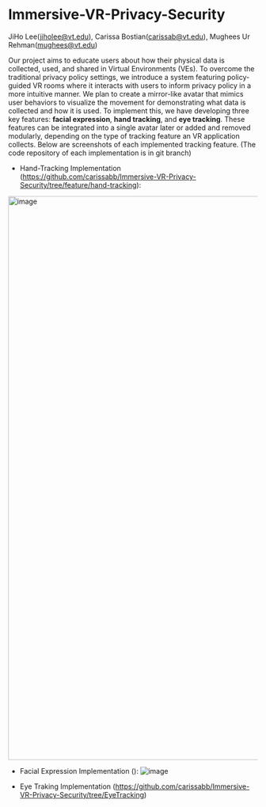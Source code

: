 # Immersive-VR-Privacy-Security
JiHo Lee(jiholee@vt.edu), Carissa Bostian(carissab@vt.edu), Mughees Ur Rehman(mughees@vt.edu)

Our project aims to educate users about how their physical data is collected, used, and shared in Virtual Environments (VEs). To overcome the traditional privacy policy settings, we introduce a system featuring policy-guided VR rooms where it interacts with users to inform privacy policy in a more intuitive manner. We plan to create a mirror-like avatar that mimics user behaviors to visualize the movement for demonstrating what data is collected and how it is used. To implement this, we have developing three key features: **facial expression**, **hand tracking**, and **eye tracking**. These features can be integrated into a single avatar later or added and removed modularly, depending on the type of tracking feature an VR application collects. Below are screenshots of each implemented tracking feature. (The code repository of each implementation is in git branch)

* Hand-Tracking Implementation (https://github.com/carissabb/Immersive-VR-Privacy-Security/tree/feature/hand-tracking):
<img width="1139" alt="image" src="https://github.com/user-attachments/assets/39104884-ba44-4c40-8413-3b9c33178047" />

* Facial Expression Implementation ():
![image](https://github.com/user-attachments/assets/b5306d40-d6d8-4522-86b3-ca719c7ba4bc)

* Eye Traking Implementation (https://github.com/carissabb/Immersive-VR-Privacy-Security/tree/EyeTracking)
